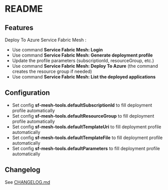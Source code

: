 # README

## Features

Deploy To Azure Service Fabric Mesh : 
* Use command **Service Fabric Mesh: Login**
* Use command **Service Fabric Mesh: Generate deployment profile**
* Update the profile parameters (subscriptionId, resourceGroup, etc.)
* Use command **Service Fabric Mesh: Deploy To Azure** (the command creates the resource group if needed)
* Use command **Service Fabric Mesh: List the deployed applications**

## Configuration 
* Set config **sf-mesh-tools.defaultSubscriptionId** to fill deployment profile automatically
* Set config **sf-mesh-tools.defaultResourceGroup** to fill deployment profile automatically
* Set config **sf-mesh-tools.defaultTemplateUri** to fill deployment profile automatically
* Set config **sf-mesh-tools.defaultTemplateFile** to fill deployment profile automatically
* Set config **sf-mesh-tools.defaultParameters** to fill deployment profile automatically

## Changelog

See [CHANGELOG.md](CHANGELOG.md)